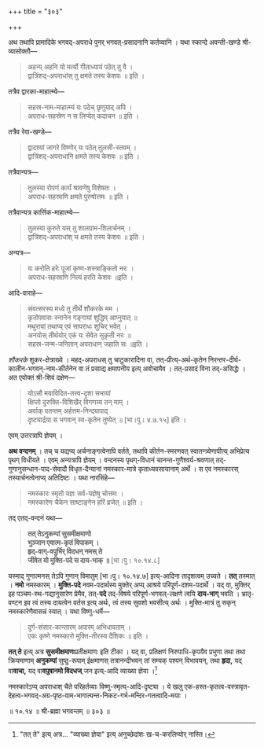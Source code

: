 +++
title = "३०३"

+++

अथ तथापि प्रामादिके भगवद्-अपराधे पुनर् भगवत्-प्रसादनानि कर्तव्यानि । यथा स्कान्दे अवन्ती-खण्डे श्री-व्यासोक्तौ—


> अहन्य् अहनि यो मर्त्यो गीताध्यायं पठेत् तु वै ।  
> द्वात्रिंशद्-अपराधांस् तु क्षमते तस्य केशवः ॥ इति ।

तत्रैव द्वारका-माहात्म्ये—


> सहस्र-नाम-माहात्म्यं यः पठेच् छृणुयाद् अपि ।  
> अपराध-सहस्रेण न स लिप्येत् कदाचन ॥ इति ।

तत्रैव रेवा-खण्डे—


> द्वादश्यां जागरे विष्णोर् यः पठेत् तुलसी-स्तवम् ।  
> द्वात्रिंशद्-अपराधानि क्षमते तस्य केशवः ॥ इति ।

तत्रैवान्यत्र—


> तुलस्या रोपणं कार्यं श्रावणेषु विशेषतः ।  
> अपराध-सहस्राणि क्षमते पुरुषोत्तमः ॥ इति ।

तत्रैवान्यत्र कार्त्तिक-माहात्म्ये—


> तुलस्या कुरुते यस् तु शालग्राम-शिलार्चनम् ।  
> द्वात्रिंशद्-अपराधांश् च क्षमते तस्य केशवः ॥ इति ।

अन्यत्र—


> यः करोति हरेः पूजां कृष्ण-शस्त्राङ्कितो नरः ।  
> अपराध-सहस्राणि नित्यं हरति केशवः ॥इति ।

आदि-वाराहे—


> संवत्सरस्य मध्ये तु तीर्थे शौकरके मम ।   
> कृतोपवासः स्नानेन गङ्गायां शुद्धिम् आप्नुयात् ॥  
> मथुरायां तथाप्य् एवं सापराधः शुचिर् भवेत् ।  
> अनयोस् तीर्थयोर् एकं यः सेवेत सुकृती नरः ॥  
> सहस्र-जन्म-जनितान् अपराधान् जहाति सः ॥इति ।

_शौकरके_ शूकर-क्षेत्राख्ये । महद्-अपराधस् तु चाटुकारादिना वा, तत्-प्रीत्य्-अर्थ-कृतेन निरन्तर-दीर्घ-कालीन-भगवन्-नाम-कीर्तनेन वा तं प्रसाद्य क्षमापनीय इत्य् अवोचामैव । तत्-प्रसादं विना तद्-असिद्धेः । अत एवोक्तं श्री-शिवं दक्षेण—


> योऽसौ मयाविदित-तत्त्व-दृशा सभायां  
> क्षिप्तो दुरुक्ति-विशिखैर् विगणय्य तन् माम् ।  
> अर्वाक् पतन्तम् अर्हत्तम-निन्दयापाद्  
> दृष्ट्यार्द्रया स भगवान् स्व-कृतेन तुष्येत् ॥ [भा।पु। ४.७.१५] इति ।

एवम् उत्तरत्रापि ज्ञेयम् । 

**अथ वन्दनम्** । तच् च यद्यप्य् अर्चनाङ्गत्वेनापि वर्तते, तथापि कीर्तन-स्मरणवत् स्वातन्त्र्येणापीत्य् अभिप्रेत्य पृथग् विधीयते । एवम् अन्यत्रापि ज्ञेयम् । वन्दनस्य पृथग्-विधानं चानन्त-गुणैश्वर्य-श्रवणात् तद्-गुणानुसन्धान-पाद-सेवादौ विधृत-दैन्यानां नमस्कार-मात्रे कृताध्यवसायानाम् अर्थे । स एव नमस्कारस् तस्यार्चनत्वेनाप्य् अतिदिष्टः । यथा नारसिंहे—


> नमस्कारः स्मृतो यज्ञः सर्व-यज्ञेषु चोत्तमः ।  
> नमस्कारेण चैकेन साष्टाङ्गेन हरिं व्रजेत् ॥ इति ।

तद् एतद्-वन्दनं यथा—


> **तत् तेऽनुकम्पां सुसमीक्षमाणो**   
> **भुञ्जान एवात्म-कृतं विपाकम् ।**  
> **हृद्-वाग्-वपुर्भिर् विदधन् नमस् ते**  
> **जीवेत यो मुक्ति-पदे स दाय-भाक् ॥** [भा।पु। १०.१४.८]

यस्माद् गुणात्मनस् तेऽपि गुणान् विमातुम् [भा।पु। १०.१४.७] इत्य्-आदिना तादृशत्वम् उच्यते । **तत्** तस्मात् । **नमो** नमस्कारम् । **मुक्ति-पदे** नवम-पदार्थस्य मुक्तेर् अप्य् आश्रये परिपूर्ण-दशम-पदार्थे । यद् वा, मुक्तिर् इह पञ्चम-स्थ-गद्यानुसारेण  प्रेमैव, तत्-**पदे** तद्-विषये परिपूर्ण-भगवल्-लक्षणे त्वयि **दाय-भाग्** भवति । भ्रातृ-वण्टन इव त्वं तस्य दायत्वेन वर्तस इत्य् अर्थः, त्वं तस्य सुवशो भवसीत्य् अर्थः । मुक्ति-मात्रं तु सकृन् नमस्कारेणैवासन्नं स्यात् । यथा विष्णु-धर्मे—


> दुर्ग-संसार-कान्तारम् अपारम् अभिधावताम् ।  
> एकः कृष्णे नमस्कारो मुक्ति-तीरस्य दैशिकः ॥ इति ।

**तत् ते** इत्य् अत्र **सुसमीक्षमाणः**प्रतीक्षमाणः इति टीका । यद् वा, प्रतिक्षणं निरुपाधि-कृपयैव प्रभुणा तथा तथा क्रियमाणाम् **अनुकम्पां** सुष्ठु-रूपाम् ईक्षमाणस् तत्रानन्दीभवन् तां सम्यक् पश्यन् विभावयन्, तथा **हृदा,** यद् वा**वाचा,** यद् वा**वपुषानमो विदधज्** जन इत्य्-आदि व्याख्या ज्ञेया ।[^२८८]

नमस्कारेऽप्य् अपराधाश् चैते परिहर्तव्याः विष्णु-स्मृत्य्-आदि-दृष्ट्या । ये खलु एक-हस्त-कृतत्व-वस्त्रावृत-देहत्व-भगवद्-अग्र-पृष्ठ-वाम-भागात्यन्त-निकट-गर्भ-मन्दिर-गतत्वादि-मयाः ।

[^२८८]:
    "तत् ते" इत्य् अत्र… "व्याख्या ज्ञेया" इत्य् अनुच्छेदांशः ख-च-करलिप्योर् नास्ति।


॥ १०.१४ ॥ श्री-ब्रह्मा भगवन्तम् ॥ ३०३ ॥
